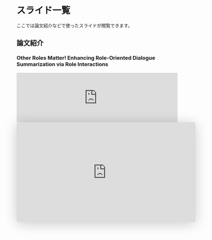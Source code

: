 # 

# スライド一覧
ここでは論文紹介などで使ったスライドが閲覧できます。

## 論文紹介
### Other Roles Matter! Enhancing Role-Oriented Dialogue Summarization via Role Interactions
<iframe class="hatenablogcard" style="width:100%;height:155px;max-width:680px;" title="Other Roles Matter! Enhancing Role-Oriented Dialogue Summarization via Role Interactions - ACL Anthology" src="https://hatenablog-parts.com/embed?url=https://aclanthology.org/2022.acl-long.182/" width="300" height="150" frameborder="0" scrolling="no"></iframe>
<iframe class="speakerdeck-iframe" frameborder="0" src="https://speakerdeck.com/player/9dd682e28fe04d1eae4bd611aef94908?slide=1" title="論文紹介:Other Roles Matter! Enhancing Role-Oriented Dialogue Summarization via Role Interactions" allowfullscreen="true" mozallowfullscreen="true" webkitallowfullscreen="true" style="border: 0px; background: padding-box padding-box rgba(0, 0, 0, 0.1); margin: 0px; padding: 0px; border-radius: 6px; box-shadow: rgba(0, 0, 0, 0.2) 0px 5px 40px; width: 560px; height: 314px;" data-ratio="1.78343949044586"></iframe>
